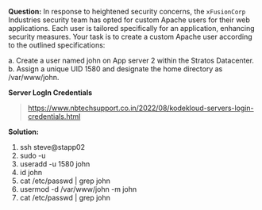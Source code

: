 **Question:**
In response to heightened security concerns, the `xFusionCorp` Industries security team has opted for custom Apache users for their web applications. Each user is tailored specifically for an application, enhancing security measures. 
Your task is to create a custom Apache user according to the outlined specifications:

  a. Create a user named john on App server 2 within the Stratos Datacenter.
  b. Assign a unique UID 1580 and designate the home directory as /var/www/john.

**Server LogIn Credentials**

> https://www.nbtechsupport.co.in/2022/08/kodekloud-servers-login-credentials.html

**Solution:**

1. ssh steve@stapp02
2. sudo -u
3. useradd -u 1580 john
4. id john
5. cat /etc/passwd | grep john
6. usermod -d /var/www/john -m john
7. cat /etc/passwd | grep john
